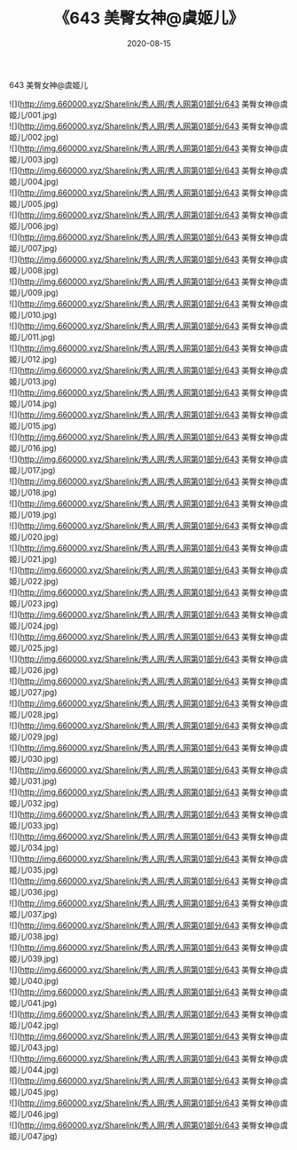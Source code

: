 ﻿---
layout: post
title:  《643 美臀女神@虞姬儿》
date:   2020-08-15
img: http://img.660000.xyz/Sharelink/秀人网/秀人网第01部分/643 美臀女神@虞姬儿/000.jpg
categories: [美女, 清纯, 唯美]
---

643 美臀女神@虞姬儿

  ![](http://img.660000.xyz/Sharelink/秀人网/秀人网第01部分/643 美臀女神@虞姬儿/001.jpg) <br> ![](http://img.660000.xyz/Sharelink/秀人网/秀人网第01部分/643 美臀女神@虞姬儿/002.jpg) <br> ![](http://img.660000.xyz/Sharelink/秀人网/秀人网第01部分/643 美臀女神@虞姬儿/003.jpg) <br> ![](http://img.660000.xyz/Sharelink/秀人网/秀人网第01部分/643 美臀女神@虞姬儿/004.jpg) <br> ![](http://img.660000.xyz/Sharelink/秀人网/秀人网第01部分/643 美臀女神@虞姬儿/005.jpg) <br> ![](http://img.660000.xyz/Sharelink/秀人网/秀人网第01部分/643 美臀女神@虞姬儿/006.jpg) <br> ![](http://img.660000.xyz/Sharelink/秀人网/秀人网第01部分/643 美臀女神@虞姬儿/007.jpg) <br> ![](http://img.660000.xyz/Sharelink/秀人网/秀人网第01部分/643 美臀女神@虞姬儿/008.jpg) <br> ![](http://img.660000.xyz/Sharelink/秀人网/秀人网第01部分/643 美臀女神@虞姬儿/009.jpg) <br> ![](http://img.660000.xyz/Sharelink/秀人网/秀人网第01部分/643 美臀女神@虞姬儿/010.jpg) <br> ![](http://img.660000.xyz/Sharelink/秀人网/秀人网第01部分/643 美臀女神@虞姬儿/011.jpg) <br> ![](http://img.660000.xyz/Sharelink/秀人网/秀人网第01部分/643 美臀女神@虞姬儿/012.jpg) <br> ![](http://img.660000.xyz/Sharelink/秀人网/秀人网第01部分/643 美臀女神@虞姬儿/013.jpg) <br> ![](http://img.660000.xyz/Sharelink/秀人网/秀人网第01部分/643 美臀女神@虞姬儿/014.jpg) <br> ![](http://img.660000.xyz/Sharelink/秀人网/秀人网第01部分/643 美臀女神@虞姬儿/015.jpg) <br> ![](http://img.660000.xyz/Sharelink/秀人网/秀人网第01部分/643 美臀女神@虞姬儿/016.jpg) <br> ![](http://img.660000.xyz/Sharelink/秀人网/秀人网第01部分/643 美臀女神@虞姬儿/017.jpg) <br> ![](http://img.660000.xyz/Sharelink/秀人网/秀人网第01部分/643 美臀女神@虞姬儿/018.jpg) <br> ![](http://img.660000.xyz/Sharelink/秀人网/秀人网第01部分/643 美臀女神@虞姬儿/019.jpg) <br> ![](http://img.660000.xyz/Sharelink/秀人网/秀人网第01部分/643 美臀女神@虞姬儿/020.jpg) <br> ![](http://img.660000.xyz/Sharelink/秀人网/秀人网第01部分/643 美臀女神@虞姬儿/021.jpg) <br> ![](http://img.660000.xyz/Sharelink/秀人网/秀人网第01部分/643 美臀女神@虞姬儿/022.jpg) <br> ![](http://img.660000.xyz/Sharelink/秀人网/秀人网第01部分/643 美臀女神@虞姬儿/023.jpg) <br> ![](http://img.660000.xyz/Sharelink/秀人网/秀人网第01部分/643 美臀女神@虞姬儿/024.jpg) <br> ![](http://img.660000.xyz/Sharelink/秀人网/秀人网第01部分/643 美臀女神@虞姬儿/025.jpg) <br> ![](http://img.660000.xyz/Sharelink/秀人网/秀人网第01部分/643 美臀女神@虞姬儿/026.jpg) <br> ![](http://img.660000.xyz/Sharelink/秀人网/秀人网第01部分/643 美臀女神@虞姬儿/027.jpg) <br> ![](http://img.660000.xyz/Sharelink/秀人网/秀人网第01部分/643 美臀女神@虞姬儿/028.jpg) <br> ![](http://img.660000.xyz/Sharelink/秀人网/秀人网第01部分/643 美臀女神@虞姬儿/029.jpg) <br> ![](http://img.660000.xyz/Sharelink/秀人网/秀人网第01部分/643 美臀女神@虞姬儿/030.jpg) <br> ![](http://img.660000.xyz/Sharelink/秀人网/秀人网第01部分/643 美臀女神@虞姬儿/031.jpg) <br> ![](http://img.660000.xyz/Sharelink/秀人网/秀人网第01部分/643 美臀女神@虞姬儿/032.jpg) <br> ![](http://img.660000.xyz/Sharelink/秀人网/秀人网第01部分/643 美臀女神@虞姬儿/033.jpg) <br> ![](http://img.660000.xyz/Sharelink/秀人网/秀人网第01部分/643 美臀女神@虞姬儿/034.jpg) <br> ![](http://img.660000.xyz/Sharelink/秀人网/秀人网第01部分/643 美臀女神@虞姬儿/035.jpg) <br> ![](http://img.660000.xyz/Sharelink/秀人网/秀人网第01部分/643 美臀女神@虞姬儿/036.jpg) <br> ![](http://img.660000.xyz/Sharelink/秀人网/秀人网第01部分/643 美臀女神@虞姬儿/037.jpg) <br> ![](http://img.660000.xyz/Sharelink/秀人网/秀人网第01部分/643 美臀女神@虞姬儿/038.jpg) <br> ![](http://img.660000.xyz/Sharelink/秀人网/秀人网第01部分/643 美臀女神@虞姬儿/039.jpg) <br> ![](http://img.660000.xyz/Sharelink/秀人网/秀人网第01部分/643 美臀女神@虞姬儿/040.jpg) <br> ![](http://img.660000.xyz/Sharelink/秀人网/秀人网第01部分/643 美臀女神@虞姬儿/041.jpg) <br> ![](http://img.660000.xyz/Sharelink/秀人网/秀人网第01部分/643 美臀女神@虞姬儿/042.jpg) <br> ![](http://img.660000.xyz/Sharelink/秀人网/秀人网第01部分/643 美臀女神@虞姬儿/043.jpg) <br> ![](http://img.660000.xyz/Sharelink/秀人网/秀人网第01部分/643 美臀女神@虞姬儿/044.jpg) <br> ![](http://img.660000.xyz/Sharelink/秀人网/秀人网第01部分/643 美臀女神@虞姬儿/045.jpg) <br> ![](http://img.660000.xyz/Sharelink/秀人网/秀人网第01部分/643 美臀女神@虞姬儿/046.jpg) <br> ![](http://img.660000.xyz/Sharelink/秀人网/秀人网第01部分/643 美臀女神@虞姬儿/047.jpg) <br>